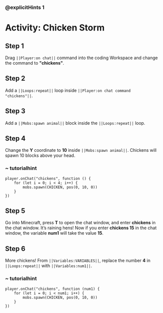 ### @explicitHints 1
# Activity: Chicken Storm 

## Step 1
Drag ``||Player:on chat||`` command into the coding Workspace and change the command to **"chickens"**.

## Step 2
Add a ``||Loops:repeat||`` loop inside ``||Player:on chat command "chickens"||``.

## Step 3
Add a ``||Mobs:spawn animal||`` block inside the ``||Loops:repeat||`` loop.

## Step 4
Change the **Y** coordinate to **10** inside ``||Mobs:spawn animal||``. Chickens will spawn 10 blocks above your head.

### ~ tutorialhint
``` blocks
player.onChat("chickens", function () {
    for (let i = 0; i < 4; i++) {
        mobs.spawn(CHICKEN, pos(0, 10, 0))
    }
})
```

## Step 5
Go into Minecraft, press **T** to open the chat window, and enter **chickens** in the chat window. It’s raining hens! Now if you enter **chickens 15** in the chat window, the variable **num1** will take the value **15**. 

## Step 6
More chickens! From ``||Variables:VARIABLES||``, replace the number **4** in ``||Loops:repeat||`` with ``||Variables:num1||``.

### ~ tutorialhint
``` blocks
player.onChat("chickens", function (num1) {
    for (let i = 0; i < num1; i++) {
        mobs.spawn(CHICKEN, pos(0, 10, 0))
    }
})
```
